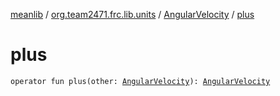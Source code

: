 [meanlib](../../index.md) / [org.team2471.frc.lib.units](../index.md) / [AngularVelocity](index.md) / [plus](./plus.md)

# plus

`operator fun plus(other: `[`AngularVelocity`](index.md)`): `[`AngularVelocity`](index.md)